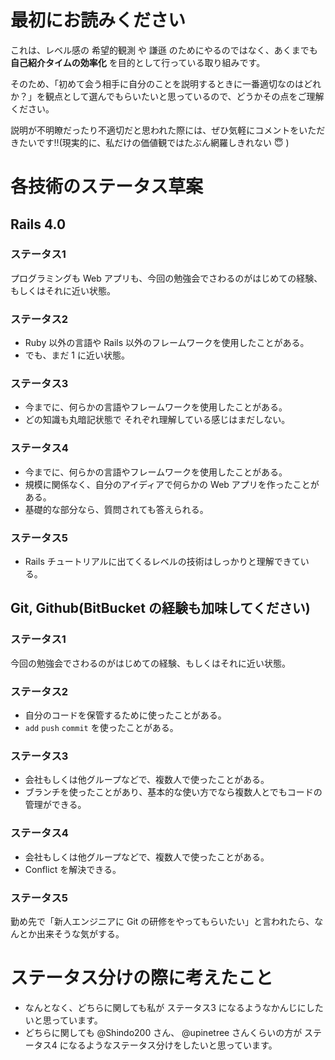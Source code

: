 # 最初にお読みください
これは、レベル感の 希望的観測 や 謙遜 のためにやるのではなく、あくまでも **自己紹介タイムの効率化** を目的として行っている取り組みです。

そのため、「初めて会う相手に自分のことを説明するときに一番適切なのはどれか？」を観点として選んでもらいたいと思っているので、どうかその点をご理解ください。

説明が不明瞭だったり不適切だと思われた際には、ぜひ気軽にコメントをいただきたいです!!(現実的に、私だけの価値観ではたぶん網羅しきれない :innocent: )


# 各技術のステータス草案
## Rails 4.0
### ステータス1
プログラミングも Web アプリも、今回の勉強会でさわるのがはじめての経験、もしくはそれに近い状態。

### ステータス2
* Ruby 以外の言語や Rails 以外のフレームワークを使用したことがある。
* でも、まだ 1 に近い状態。

### ステータス3
* 今までに、何らかの言語やフレームワークを使用したことがある。
* どの知識も丸暗記状態で それぞれ理解している感じはまだしない。

### ステータス4
* 今までに、何らかの言語やフレームワークを使用したことがある。
* 規模に関係なく、自分のアイディアで何らかの Web アプリを作ったことがある。
* 基礎的な部分なら、質問されても答えられる。

### ステータス5
* Rails チュートリアルに出てくるレベルの技術はしっかりと理解できている。

## Git, Github(BitBucket の経験も加味してください)
### ステータス1
今回の勉強会でさわるのがはじめての経験、もしくはそれに近い状態。

### ステータス2
* 自分のコードを保管するために使ったことがある。
* `add` `push` `commit` を使ったことがある。

### ステータス3
* 会社もしくは他グループなどで、複数人で使ったことがある。
* ブランチを使ったことがあり、基本的な使い方でなら複数人とでもコードの管理ができる。

### ステータス4
* 会社もしくは他グループなどで、複数人で使ったことがある。
* Conflict を解決できる。

### ステータス5
勤め先で「新人エンジニアに Git の研修をやってもらいたい」と言われたら、なんとか出来そうな気がする。

# ステータス分けの際に考えたこと
* なんとなく、どちらに関しても私が ステータス3 になるようなかんじにしたいと思っています。
* どちらに関しても @Shindo200 さん、 @upinetree さんくらいの方が ステータス4 になるようなステータス分けをしたいと思っています。